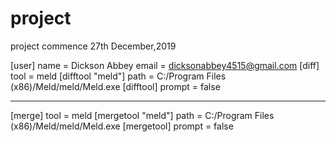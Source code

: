 # project
project commence 27th December,2019


[user]
	name = Dickson Abbey
	email = dicksonabbey4515@gmail.com
[diff]
	tool = meld
[difftool "meld"]
	path = C:/Program Files (x86)/Meld/meld/Meld.exe
[difftool]
	prompt = false
	
____________________________________________________________
[merge]
	tool = meld
[mergetool "meld"]
	path = C:/Program Files (x86)/Meld/meld/Meld.exe
[mergetool]
	prompt = false
